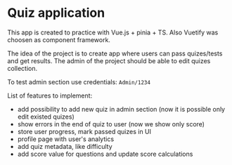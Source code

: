 # Quiz application

This app is created to practice with Vue.js + pinia + TS. Also Vuetify was choosen as component framework.

The idea of the project is to create app where users can pass quizes/tests and get results. The admin of the project should be able to edit quizes collection.

To test admin section use credentials: `Admin/1234`

List of features to implement:
- add possibility to add new quiz in admin section (now it is possible only edit existed quizes)
- show errors in the end of quiz to user (now we show only score)
- store user progress, mark passed quizes in UI
- profile page with user's analytics
- add quiz metadata, like difficulty
- add score value for questions and update score calculations
